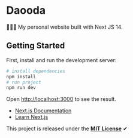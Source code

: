 # Daooda

👨🏽‍💻 My personal website built with Next JS 14.

## Getting Started

First, install and run the development server:

```bash
# install dependencies
npm install
# run project
npm run dev
```

Open [http://localhost:3000](http://localhost:3000) to see the result.

- [Next.js Documentation](https://nextjs.org/docs)
- [Learn Next.js](https://nextjs.org/learn)

This project is released under the **[MIT License](LICENSE.md)** ✔

